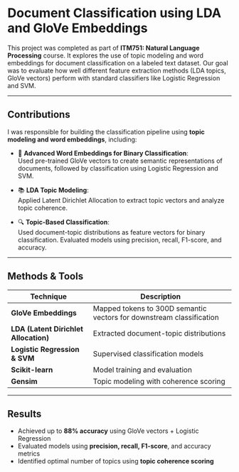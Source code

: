 # Document Classification using LDA and GloVe Embeddings

This project was completed as part of **ITM751: Natural Language Processing** course. It explores the use of topic modeling and word embeddings for document classification on a labeled text dataset. Our goal was to evaluate how well different feature extraction methods (LDA topics, GloVe vectors) perform with standard classifiers like Logistic Regression and SVM.

---

## Contributions

I was responsible for building the classification pipeline using **topic modeling and word embeddings**, including:

- 🧩 **Advanced Word Embeddings for Binary Classification**:  
  Used pre-trained GloVe vectors to create semantic representations of documents, followed by classification using Logistic Regression and SVM.

- 📚 **LDA Topic Modeling**:  
  Applied Latent Dirichlet Allocation to extract topic vectors and analyze topic coherence.

- 🔍 **Topic-Based Classification**:  
  Used document-topic distributions as feature vectors for binary classification. Evaluated models using precision, recall, F1-score, and accuracy.

---

## Methods & Tools
| Technique | Description |
|----------|-------------|
| **GloVe Embeddings** | Mapped tokens to 300D semantic vectors for downstream classification |
| **LDA (Latent Dirichlet Allocation)** | Extracted document-topic distributions |
| **Logistic Regression & SVM** | Supervised classification models |
| **Scikit-learn** | Model training and evaluation |
| **Gensim** | Topic modeling with coherence scoring |

---

## Results
- Achieved up to **88% accuracy** using GloVe vectors + Logistic Regression
- Evaluated models using **precision, recall, F1-score**, and accuracy metrics
- Identified optimal number of topics using **topic coherence scoring**
